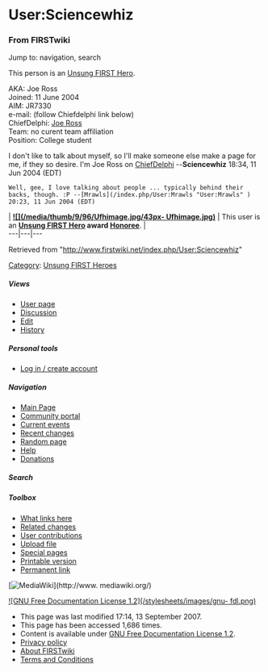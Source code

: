 # User:Sciencewhiz

### From FIRSTwiki

Jump to: navigation, search

This person is an [Unsung FIRST Hero](/index.php/Unsung_FIRST_Hero "Unsung
FIRST Hero" ).

AKA: Joe Ross  
Joined: 11 June 2004  
AIM: JR7330  
e-mail: (follow Chiefdelphi link below)  
ChiefDelphi: [Joe Ross](http://www.chiefdelphi.com/forums/member.php?u=94
"http://www.chiefdelphi.com/forums/member.php?u=94" )  
Team: no curent team affiliation  
Position: College student

I don't like to talk about myself, so I'll make someone else make a page for
me, if they so desire. I'm Joe Ross on [ChiefDelphi](/index.php/ChiefDelphi
"ChiefDelphi" ) \--**Sciencewhiz** 18:34, 11 Jun 2004 (EDT)

    Well, gee, I love talking about people ... typically behind their backs, though. :P --[Mrawls](/index.php/User:Mrawls "User:Mrawls" ) 20:23, 11 Jun 2004 (EDT) 

|  **[![](/media/thumb/9/96/Ufhimage.jpg/43px-
Ufhimage.jpg)](/index.php/Image:Ufhimage.jpg "" )** | This user is an
**[Unsung FIRST Hero](/index.php/Unsung_FIRST_Hero "Unsung FIRST Hero" ) award
[Honoree](/index.php/Category:Unsung_FIRST_Heroes "Category:Unsung FIRST
Heroes" )**. |  
---|---|---  
  
Retrieved from "<http://www.firstwiki.net/index.php/User:Sciencewhiz>"

[Category](/index.php?title=Special:Categories&article=User%3ASciencewhiz
"Special:Categories" ): [Unsung FIRST
Heroes](/index.php/Category:Unsung_FIRST_Heroes "Category:Unsung FIRST Heroes"
)

##### Views

  * [User page](/index.php/User:Sciencewhiz)
  * [Discussion](/index.php?title=User_talk:Sciencewhiz&action=edit)
  * [Edit](/index.php?title=User:Sciencewhiz&action=edit)
  * [History](/index.php?title=User:Sciencewhiz&action=history)

##### Personal tools

  * [Log in / create account](/index.php?title=Special:Userlogin&returnto=User:Sciencewhiz)

[](/index.php/Main_Page "Main Page" )

##### Navigation

  * [Main Page](/index.php/Main_Page)
  * [Community portal](/index.php/FIRSTwiki:Community_portal)
  * [Current events](/index.php/Current_events)
  * [Recent changes](/index.php/Special:Recentchanges)
  * [Random page](/index.php/Special:Random)
  * [Help](/index.php/Help:Contents)
  * [Donations](/index.php/FIRSTwiki:Site_support)

##### Search



##### Toolbox

  * [What links here](/index.php/Special:Whatlinkshere/User:Sciencewhiz)
  * [Related changes](/index.php/Special:Recentchangeslinked/User:Sciencewhiz)
  * [User contributions](/index.php/Special:Contributions/Sciencewhiz)
  * [Upload file](/index.php/Special:Upload)
  * [Special pages](/index.php/Special:Specialpages)
  * [Printable version](/index.php?title=User:Sciencewhiz&printable=yes)
  * [Permanent link](/index.php?title=User:Sciencewhiz&oldid=63008)

[![MediaWiki](/skins/common/images/poweredby_mediawiki_88x31.png)](http://www.
mediawiki.org/)

[![GNU Free Documentation License 1.2](/stylesheets/images/gnu-
fdl.png)](http://www.gnu.org/copyleft/fdl.html)

  * This page was last modified 17:14, 13 September 2007.
  * This page has been accessed 1,686 times.
  * Content is available under [GNU Free Documentation License 1.2](http://www.gnu.org/copyleft/fdl.html "http://www.gnu.org/copyleft/fdl.html" ).
  * [Privacy policy](/index.php/FIRSTwiki:Privacy_policy "FIRSTwiki:Privacy policy" )
  * [About FIRSTwiki](/index.php/FIRSTwiki:About "FIRSTwiki:About" )
  * [Terms and Conditions](/index.php/FIRSTwiki:Terms_and_conditions "FIRSTwiki:Terms and conditions" )

